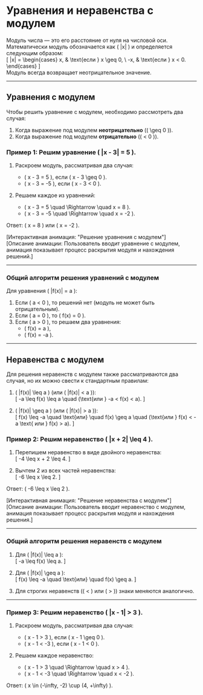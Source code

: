 # Уравнения и неравенства с модулем  

Модуль числа — это его расстояние от нуля на числовой оси. Математически модуль обозначается как \( |x| \) и определяется следующим образом:  
\[
|x| =
\begin{cases}
x, & \text{если } x \geq 0, \\
-x, & \text{если } x < 0.
\end{cases}
\]  
Модуль всегда возвращает неотрицательное значение.  

---

## Уравнения с модулем  

Чтобы решить уравнение с модулем, необходимо рассмотреть два случая:  

1. Когда выражение под модулем **неотрицательно** (\( \geq 0 \)).  
2. Когда выражение под модулем **отрицательно** (\( < 0 \)).  

### Пример 1: Решим уравнение \( |x - 3| = 5 \).  

1. Раскроем модуль, рассматривая два случая:  
   - \( x - 3 = 5 \), если \( x - 3 \geq 0 \).  
   - \( x - 3 = -5 \), если \( x - 3 < 0 \).  

2. Решаем каждое из уравнений:  
   - \( x - 3 = 5 \quad \Rightarrow \quad x = 8 \).  
   - \( x - 3 = -5 \quad \Rightarrow \quad x = -2 \).  

Ответ: \( x = 8 \) или \( x = -2 \).  

[Интерактивная анимация: "Решение уравнения с модулем"]  
[Описание анимации: Пользователь вводит уравнение с модулем, анимация показывает процесс раскрытия модуля и нахождения решений.]  

---

### Общий алгоритм решения уравнений с модулем  

Для уравнения \( |f(x)| = a \):  
1. Если \( a < 0 \), то решений нет (модуль не может быть отрицательным).  
2. Если \( a = 0 \), то \( f(x) = 0 \).  
3. Если \( a > 0 \), то решаем два уравнения:  
   - \( f(x) = a \),  
   - \( f(x) = -a \).  

---

## Неравенства с модулем  

Для решения неравенств с модулем также рассматриваются два случая, но их можно свести к стандартным правилам:  

1. \( |f(x)| \leq a \) (или \( |f(x)| < a \)):  
   \[
   -a \leq f(x) \leq a \quad (\text{или } -a < f(x) < a).
   \]  

2. \( |f(x)| \geq a \) (или \( |f(x)| > a \)):  
   \[
   f(x) \leq -a \quad \text{или} \quad f(x) \geq a \quad (\text{или } f(x) < -a \text{ или } f(x) > a).
   \]  

### Пример 2: Решим неравенство \( |x + 2| \leq 4 \).  

1. Перепишем неравенство в виде двойного неравенства:  
   \[
   -4 \leq x + 2 \leq 4.
   \]  

2. Вычтем 2 из всех частей неравенства:  
   \[
   -6 \leq x \leq 2.
   \]  

Ответ: \( -6 \leq x \leq 2 \).  

[Интерактивная анимация: "Решение неравенства с модулем"]  
[Описание анимации: Пользователь вводит неравенство с модулем, анимация показывает процесс раскрытия модуля и нахождения решения.]  

---

### Общий алгоритм решения неравенств с модулем  

1. Для \( |f(x)| \leq a \):  
   \[
   -a \leq f(x) \leq a.
   \]  

2. Для \( |f(x)| \geq a \):  
   \[
   f(x) \leq -a \quad \text{или} \quad f(x) \geq a.
   \]  

3. Для строгих неравенств (\( < \) или \( > \)) знаки меняются аналогично.  

---

### Пример 3: Решим неравенство \( |x - 1| > 3 \).  

1. Раскроем модуль, рассматривая два случая:  
   - \( x - 1 > 3 \), если \( x - 1 \geq 0 \).  
   - \( x - 1 < -3 \), если \( x - 1 < 0 \).  

2. Решаем каждое неравенство:  
   - \( x - 1 > 3 \quad \Rightarrow \quad x > 4 \).  
   - \( x - 1 < -3 \quad \Rightarrow \quad x < -2 \).  

Ответ: \( x \in (-\infty, -2) \cup (4, +\infty) \).  
